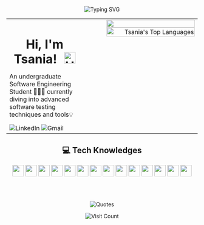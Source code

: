 <p align="center"><img src="https://readme-typing-svg.demolab.com?font=Fira+Code&duration=6000&pause=1000&color=2AA889&center=true&vCenter=true&width=435&lines=Welcome+to+My+GitHub+Page" alt="Typing SVG" /></p>

<table style="width: 100%; border-collapse: collapse;">
  <tr>
    <td style="width: 40%; vertical-align: top; border: none;">
      <div align="left">
        <h1 style="text-align: center; margin-bottom: 5px;">Hi, I'm Tsania!
          <img src="https://raw.githubusercontent.com/iampavangandhi/iampavangandhi/master/gifs/Hi.gif" alt="Hi" style="width: 30px; margin-left: 10px;">
        </h1>
        <p>
          An undergraduate Software Engineering Student 👩🏻‍💻 currently diving into advanced software testing techniques and tools💡
        </p>
        <div align="left">
          <a href="https://www.linkedin.com/in/tsaniaqurrotaa/" style="text-decoration: none;">
            <img src="https://img.shields.io/badge/LinkedIn-0077B5?style=for-the-badge&logo=linkedin&logoColor=white" alt="LinkedIn">
          </a>
          <a href="mailto:tsaniaqurrotaayuninqulub@mail.ugm.ac.id" style="text-decoration: none;">
            <img src="https://img.shields.io/badge/Gmail-D14836?style=for-the-badge&logo=gmail&logoColor=white" alt="Gmail">
          </a>
        </div>
      </div>
    </td>
    <td style="width: 60%; vertical-align: top; text-align: right; border: none;">
      <img src="https://github-readme-stats.vercel.app/api?username=tsaniaqurrota&theme=dark&hide_border=false&include_all_commits=false&count_private=false" width="90%"> <br>
      <img src="https://github-readme-stats.vercel.app/api/top-langs/?username=tsaniaqurrota&theme=dark&hide_border=false&include_all_commits=false&count_private=false&layout=compact" width="90%" alt="Tsania's Top Languages">
    </td>
  </tr>
</table>

<h2 style="text-align: center;">💻 Tech Knowledges</h2>
<p align="center">
  <img src="https://img.shields.io/badge/python-3670A0?style=for-the-badge&logo=python&logoColor=ffdd54" height="30px">
  <img src="https://img.shields.io/badge/java-%23ED8B00.svg?style=for-the-badge&logo=openjdk&logoColor=white" height="30px">
  <img src="https://img.shields.io/badge/html5-%23E34F26.svg?style=for-the-badge&logo=html5&logoColor=white" height="30px">
  <img src="https://img.shields.io/badge/figma-%23F24E1E.svg?style=for-the-badge&logo=figma&logoColor=white" height="30px">
  <img src="https://img.shields.io/badge/Canva-%2300C4CC.svg?style=for-the-badge&logo=Canva&logoColor=white" height="30px">
  <img src="https://img.shields.io/badge/github-%23121011.svg?style=for-the-badge&logo=github&logoColor=white" height="30px">
  <img src="https://img.shields.io/badge/Trello-%23026AA7.svg?style=for-the-badge&logo=Trello&logoColor=white" height="30px">
  <img src="https://img.shields.io/badge/jira-%230A0FFF.svg?style=for-the-badge&logo=jira&logoColor=white" height="30px">
  <img src="https://img.shields.io/badge/Postman-FF6C37?style=for-the-badge&logo=postman&logoColor=white" height="30px">
  <img src="https://img.shields.io/badge/selenium-%43B02A.svg?style=for-the-badge&logo=selenium&logoColor=white" height="30px">
  <img src="https://img.shields.io/badge/katalon%20studio-21C1FF?style=for-the-badge&logo=katalon&logoColor=white" height="30px">
  <img src="https://img.shields.io/badge/cucumber-23D964.svg?style=for-the-badge&logo=cucumber&logoColor=white" height="30px">
  <img src="https://img.shields.io/badge/android%20studio-3DDC84?style=for-the-badge&logo=android-studio&logoColor=white" height="30px">
  <img src="https://img.shields.io/badge/kotlin-0095D5?style=for-the-badge&logo=kotlin&logoColor=white" height="30px">
</p>

<br><br>

<p align="center">
  <img src="https://quotes-github-readme.vercel.app/api?type=horizontal&theme=radical" alt="Quotes">
</p>

<p align="center">
  <a href="https://visitcount.itsvg.in" style="text-decoration: none;">
    <img src="https://visitcount.itsvg.in/api?id=tsaniaqurrota&icon=5&color=6" alt="Visit Count">
  </a>
</p>
